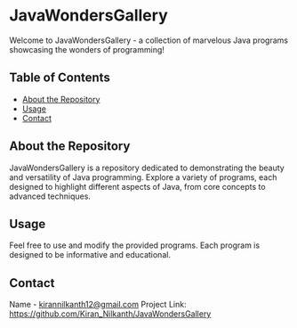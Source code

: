 # JavaWondersGallery

Welcome to JavaWondersGallery - a collection of marvelous Java programs showcasing the wonders of programming!

## Table of Contents

- [About the Repository](#about-the-repository)
- [Usage](#usage)
- [Contact](#contact)

## About the Repository

JavaWondersGallery is a repository dedicated to demonstrating the beauty and versatility of Java programming. Explore a variety of programs, each designed to highlight different aspects of Java, from core concepts to advanced techniques.

## Usage

Feel free to use and modify the provided programs. Each program is designed to be informative and educational. 

## Contact
Name - kirannilkanth12@gmail.com
Project Link: https://github.com/Kiran_Nilkanth/JavaWondersGallery
